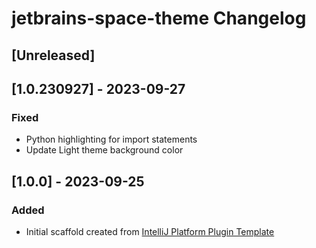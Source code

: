 <!-- Keep a Changelog guide -> https://keepachangelog.com -->

# jetbrains-space-theme Changelog

## [Unreleased]

## [1.0.230927] - 2023-09-27
### Fixed
- Python highlighting for import statements
- Update Light theme background color

## [1.0.0] - 2023-09-25
### Added
- Initial scaffold created from [IntelliJ Platform Plugin Template](https://github.com/JetBrains/intellij-platform-plugin-template)
